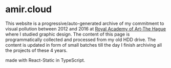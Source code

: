 # amir.cloud
This website is a progressive/auto-generated archive of my commitment to visual pollution between 2012 and 2016 at <a href='http://www.kabk.nl'>Royal Academy of Art-The Hague</a> where I studied graphic design. The content of this page is programmatically collected and processed from my old HDD drive. The content is updated in form of small batches till the day I finish archiving all the projects of these 4 years.

made with React-Static in TypeScript.